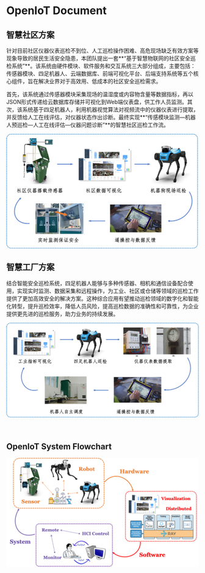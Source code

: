 # OpenIoT Document

## 智慧社区方案

针对目前社区仪器仪表巡检不到位、人工巡检操作困难、高危现场缺乏有效方案等现象导致的居民生活安全隐患，本团队提出一套**“基于智慧物联网的社区安全巡检系统”**。该系统由硬件模块、软件服务和交互系统三大部分组成，主要包括：传感器模块、四足机器人、云端数据库、前端可视化平台、后端支持系统等五个核心组件，旨在解决业界对于高效用、低成本的社区安全巡检需求。

首先，该系统通过传感器模块采集现场的温湿度或内容物含量等数据指标，再以JSON形式传递给云数据库存储并可视化到Web端仪表盘，供工作人员监测。其次，该系统基于四足机器人，利用机器视觉算法对视频流中的仪器仪表进行提取，并反馈给人工在线评估，对仪器状态作出诊断。最终实现**“传感模块监测—机器人预巡检—人工在线评估—仪器问题诊断”**的智慧社区巡检工作流。

![community](index.assets/community.png)



## 智慧工厂方案

结合智能安全巡检系统，四足机器人能够与多种传感器、相机和通信设备配合使用，实现实时监测、数据采集和远程操作，为工业、社区或仓储等领域的巡检工作提供了更加高效安全的解决方案。这种综合应用有望推动巡检领域的数字化和智能化转型，提升巡检效率，降低人员风险，提高巡检数据的准确性和可靠性，为企业提供更先进的巡检服务，助力业务的持续发展。

![flowchart](index.assets/uvk38w.png)

<br>

## OpenIoT System Flowchart<br>

![openiot-system](index.assets/openiot-system.png)

<br>
